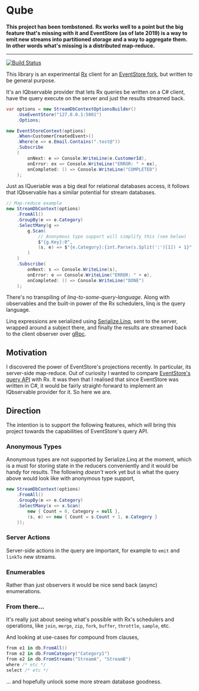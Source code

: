 # Qube
**This project has been tombstoned.**
**Rx works well to a point but the big feature that's missing with it and EventStore (as of late 2019) is a way to emit new streams into partitioned storage and a way to aggregate them.  In other words what's missing is a distributed map-reduce.**

---
[![Build Status](https://dev.azure.com/jasonkstevens/PuzzleBox/_apis/build/status/JasonKStevens.Qube?branchName=master)](https://dev.azure.com/jasonkstevens/PuzzleBox/_build/latest?definitionId=8&branchName=master)

This library is an experimental [Rx](https://github.com/dotnet/reactive) client for an [EventStore fork](https://github.com/JasonKStevens/EventStoreRx), but written to be general purpose.

It's an IQbservable provider that lets Rx queries be written on a C# client, have the query execute on the server and just the results streamed back.

```c#
var options = new StreamDbContextOptionsBuilder()
    .UseEventStore("127.0.0.1:5001")
    .Options;

new EventStoreContext(options)
    .When<CustomerCreatedEvent>()
    .Where(e => e.Email.Contains(".test@"))
    .Subscribe
    (
        onNext: e => Console.WriteLine(e.CustomerId),
        onError: ex => Console.WriteLine("ERROR: " + ex),
        onCompleted: () => Console.WriteLine("COMPLETED")
    );
```

Just as IQueriable was a big deal for relational databases access, it follows that IQbservable has a similar potential for stream databases.

```c#
// Map-reduce example
new StreamDbContext(options)
    .FromAll()
    .GroupBy(e => e.Category)
    .SelectMany(g =>
        g.Scan(
            // Anonymous type support will simplify this (see below)
            $"{g.Key}:0",
            (s, e) => $"{e.Category}:{int.Parse(s.Split(':')[1]) + 1}"
        )   
    )
    .Subscribe(
        onNext: s => Console.WriteLine(s),
        onError: e => Console.WriteLine("ERROR: " + e),
        onCompleted: () => Console.WriteLine("DONE")
    );
```

There's no transpiling of _linq-to-some-query-language_. Along with observables and the built-in power of the Rx schedulers, linq _is_ the query language.

Linq expressions are serialized using [Serialize.Linq](https://github.com/esskar/Serialize.Linq), sent to the server, wrapped around a subject there, and finally the results are streamed back to the client observer over [gRpc](https://grpc.io/).

## Motivation
I discovered the power of EventStore's projections recently.  In particular, its server-side map-reduce.  Out of curiosity I wanted to compare [EventStore's query API](https://eventstore.org/docs/projections/user-defined-projections/index.html) with Rx. It was then that I realised that since EventStore was written in C#, it would be fairly straight-forward to implement an IQbservable provider for it. So here we are.

## Direction
The intention is to support the following features, which will bring this project towards the capabilities of EventStore's query API.

### Anonymous Types
Anonymous types are not supported by Serialize.Linq at the moment, which is a must for storing state in the reducers conveniently and it would be handy for results. The following _doesn't_ work yet but is what the query above would look like with anonymous type support,

```c#
new StreamDbContext(options)
    .FromAll()
    .GroupBy(e => e.Category)
    .SelectMany(x => x.Scan(
        new { Count = 0, Category = null },
        (s, e) => new { Count = s.Count + 1, e.Category }
    ));
```

### Server Actions
Server-side actions in the query are important, for example to `emit` and `linkTo` new streams.

### Enumerables
Rather than just observers it would be nice send back (async) enumerations.

### From there...
It's really just about seeing what's possible with Rx's schedulers and operations, like `join`, `merge`, `zip`, `fork`, `buffer`, `throttle`, `sample`, etc.

And looking at use-cases for compound from clauses,

```c#
from e1 in db.FromAll()
from e2 in db.FromCategory("Category1")
from e2 in db.FromStreams("StreamA", "StreamB")
where /* etc */
select /* etc */
```

... and hopefully unlock some more stream database goodness.
